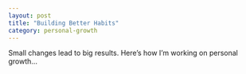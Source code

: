 ```yaml
---
layout: post
title: "Building Better Habits"
category: personal-growth
---
```

Small changes lead to big results. Here’s how I’m working on personal growth...
